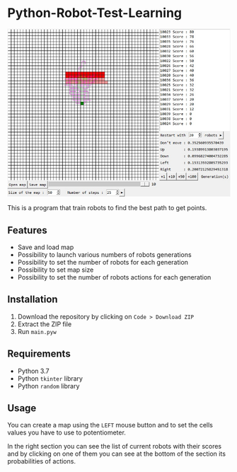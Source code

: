 # Python-Robot-Test-Learning
![Preview image](./preview/preview.jpg)

This is a program that train robots to find the best path to get points.
## Features
- Save and load map
- Possibility to launch various numbers of robots generations
- Possibility to set the number of robots for each generation
- Possibility to set map size
- Possibility to set the number of robots actions for each generation
## Installation
1. Download the repository by clicking on `Code > Download ZIP`
2. Extract the ZIP file
3. Run `main.pyw`
## Requirements
- Python 3.7
- Python `tkinter` library
- Python `random` library
## Usage
You can create a map using the `LEFT` mouse button and to set the cells values you have to use to potentiometer.

In the right section you can see the list of current robots with their scores and by clicking on one of them you can see at the bottom of the section its probabilities of actions.